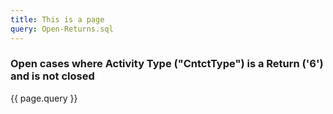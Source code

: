```yaml
---
title: This is a page
query: Open-Returns.sql
---
```



### Open cases where Activity Type ("CntctType") is a Return ('6') and is not closed 


<p>
{{ page.query }}
</p>
